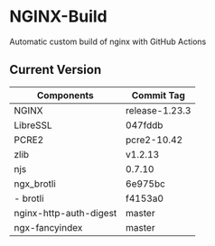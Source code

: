 # NGINX-Build
Automatic custom build of nginx with GitHub Actions

## Current Version
| Components | Commit Tag |
|--|--|
| NGINX | release-1.23.3 |
| LibreSSL | 047fddb |
| PCRE2 | pcre2-10.42 |
| zlib | v1.2.13 |
| njs | 0.7.10 |
| ngx_brotli | 6e975bc |
| - brotli | f4153a0 |
| nginx-http-auth-digest | master |
| ngx-fancyindex | master |

